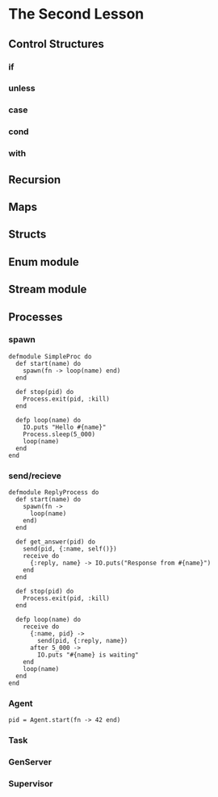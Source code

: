 The Second Lesson
=================

## Control Structures

### if
### unless
### case
### cond
### with


## Recursion
## Maps
## Structs
## Enum module
## Stream module

## Processes

### spawn

```
defmodule SimpleProc do
  def start(name) do
    spawn(fn -> loop(name) end)
  end

  def stop(pid) do
    Process.exit(pid, :kill)
  end

  defp loop(name) do
    IO.puts "Hello #{name}"
    Process.sleep(5_000)
    loop(name)
  end
end
```

### send/recieve

```
defmodule ReplyProcess do
  def start(name) do
    spawn(fn ->
      loop(name)
    end)
  end

  def get_answer(pid) do
    send(pid, {:name, self()})
    receive do
      {:reply, name} -> IO.puts("Response from #{name}")
    end
  end

  def stop(pid) do
    Process.exit(pid, :kill)
  end

  defp loop(name) do
    receive do
      {:name, pid} ->
        send(pid, {:reply, name})
      after 5_000 ->
        IO.puts "#{name} is waiting"
    end
    loop(name)
  end
end
```
### Agent

```
pid = Agent.start(fn -> 42 end)

```

### Task
### GenServer
### Supervisor
